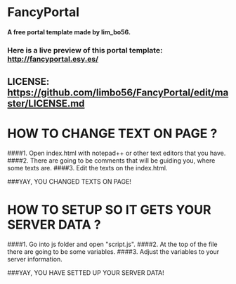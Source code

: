 # FancyPortal

#### A free portal template made by lim_bo56.

### Here is a live preview of this portal template: http://fancyportal.esy.es/

## LICENSE: https://github.com/limbo56/FancyPortal/edit/master/LICENSE.md

# HOW TO CHANGE TEXT ON PAGE ?

####1. Open index.html with notepad++ or other text editors that you have.
####2. There are going to be comments that will be guiding you, where some texts are.
####3. Edit the texts on the index.html.

###YAY, YOU CHANGED TEXTS ON PAGE!

# HOW TO SETUP SO IT GETS YOUR SERVER DATA ?

####1. Go into js folder and open "script.js".
####2. At the top of the file there are going to be some variables.
####3. Adjust the variables to your server information.

###YAY, YOU HAVE SETTED UP YOUR SERVER DATA!
